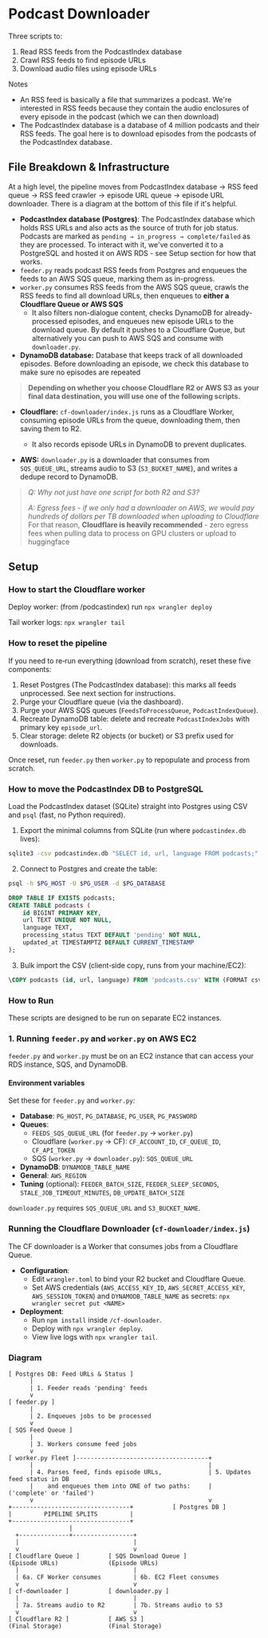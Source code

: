 # Podcast Downloader

Three scripts to: 
1) Read RSS feeds from the PodcastIndex database 
2) Crawl RSS feeds to find episode URLs 
3) Download audio files using episode URLs

Notes
- An RSS feed is basically a file that summarizes a podcast. We're interested in RSS feeds because they contain the audio enclosures of every episode in the podcast (which we can then download)
- The PodcastIndex database is a database of 4 million podcasts and their RSS feeds. The goal here is to download episodes from the podcasts of the PodcastIndex database.

## File Breakdown & Infrastructure

At a high level, the pipeline moves from PodcastIndex database  → RSS feed queue → RSS feed crawler → episode URL queue → episode URL downloader. There is a diagram at the bottom of this file if it's helpful.

- **PodcastIndex database (Postgres)**: The PodcastIndex database which holds RSS URLs and also acts as the source of truth for job status. Podcasts are marked as `pending → in_progress → complete/failed` as they are processed. To interact with it, we've converted it to a PostgreSQL and hosted it on AWS RDS - see Setup section for how that works.
- `feeder.py` reads podcast RSS feeds from Postgres and enqueues the feeds to an AWS SQS queue, marking them as in-progress.
- `worker.py` consumes RSS feeds from the AWS SQS queue, crawls the RSS feeds to find all download URLs, then enqueues to **either a Cloudflare Queue or AWS SQS**
    - It also filters non-dialogue content, checks DynamoDB for already-processed episodes, and enqueues new episode URLs to the download queue. By default it pushes to a Cloudflare Queue, but alternatively you can push to AWS SQS and consume with `downloader.py`.
- **DynamoDB database:** Database that keeps track of all downloaded episodes. Before downloading an episode, we check this database to make sure no episodes are repeated
>**Depending on whether you choose Cloudflare R2 or AWS S3 as your final data destination, you will use one of the following scripts.**

- **Cloudflare:** `cf-downloader/index.js` runs as a Cloudflare Worker, consuming episode URLs from the queue, downloading them, then saving them to R2.
    - It also records episode URLs in DynamoDB to prevent duplicates.

- **AWS:** `downloader.py` is a downloader that consumes from `SQS_QUEUE_URL`, streams audio to S3 (`S3_BUCKET_NAME`), and writes a dedupe record to DynamoDB.

>*Q: Why not just have one script for both R2 and S3?*
>
>*A: Egress fees - if we only had a downloader on AWS, we would pay hundreds of dollars per TB downloaded when uploading to Cloudflare*
>For that reason, **Cloudflare is heavily recommended** - zero egress fees when pulling data to process on GPU clusters or upload to huggingface 

## Setup

### How to start the Cloudflare worker

Deploy worker: (from /podcastindex) run `npx wrangler deploy`

Tail worker logs: `npx wrangler tail`

### How to reset the pipeline

If you need to re‑run everything (download from scratch), reset these five components:

1) Reset Postgres (The PodcastIndex database): this marks all feeds unprocessed. See next section for instructions.
2) Purge your Cloudflare queue (via the dashboard).
3) Purge your AWS SQS queues (`FeedsToProcessQueue`, `PodcastIndexQueue`).
4) Recreate DynamoDB table: delete and recreate `PodcastIndexJobs` with primary key `episode_url`.
5) Clear storage: delete R2 objects (or bucket) or S3 prefix used for downloads.

Once reset, run `feeder.py` then `worker.py` to repopulate and process from scratch.

### How to move the PodcastIndex DB to PostgreSQL

Load the PodcastIndex dataset (SQLite) straight into Postgres using CSV and `psql` (fast, no Python required).

1) Export the minimal columns from SQLite (run where `podcastindex.db` lives):

```bash
sqlite3 -csv podcastindex.db "SELECT id, url, language FROM podcasts;" > podcasts.csv
```

2) Connect to Postgres and create the table:

```bash
psql -h $PG_HOST -U $PG_USER -d $PG_DATABASE
```

```sql
DROP TABLE IF EXISTS podcasts;
CREATE TABLE podcasts (
    id BIGINT PRIMARY KEY,
    url TEXT UNIQUE NOT NULL,
    language TEXT,
    processing_status TEXT DEFAULT 'pending' NOT NULL,
    updated_at TIMESTAMPTZ DEFAULT CURRENT_TIMESTAMP
);
```

3) Bulk import the CSV (client‑side copy, runs from your machine/EC2):

```sql
\COPY podcasts (id, url, language) FROM 'podcasts.csv' WITH (FORMAT csv);
```

### How to Run

These scripts are designed to be run on separate EC2 instances.

### 1. Running `feeder.py` and `worker.py` on AWS EC2

`feeder.py` and `worker.py` must be on an EC2 instance that can access your RDS instance, SQS, and DynamoDB.

#### Environment variables

Set these for `feeder.py` and `worker.py`:

- **Database**: `PG_HOST`, `PG_DATABASE`, `PG_USER`, `PG_PASSWORD`
- **Queues**:
  - `FEEDS_SQS_QUEUE_URL` (for `feeder.py` → `worker.py`)
  - Cloudflare (`worker.py` → CF): `CF_ACCOUNT_ID`, `CF_QUEUE_ID`, `CF_API_TOKEN`
  - SQS (`worker.py` → `downloader.py`): `SQS_QUEUE_URL`
- **DynamoDB**: `DYNAMODB_TABLE_NAME`
- **General**: `AWS_REGION`
- **Tuning** (optional): `FEEDER_BATCH_SIZE`, `FEEDER_SLEEP_SECONDS`, `STALE_JOB_TIMEOUT_MINUTES`, `DB_UPDATE_BATCH_SIZE`

`downloader.py` requires `SQS_QUEUE_URL` and `S3_BUCKET_NAME`.

### Running the Cloudflare Downloader (`cf-downloader/index.js`)

The CF downloader is a Worker that consumes jobs from a Cloudflare Queue.

- **Configuration**:
  - Edit `wrangler.toml` to bind your R2 bucket and Cloudflare Queue.
  - Set AWS credentials (`AWS_ACCESS_KEY_ID`, `AWS_SECRET_ACCESS_KEY`, `AWS_SESSION_TOKEN`) and `DYNAMODB_TABLE_NAME` as secrets: `npx wrangler secret put <NAME>`
- **Deployment**:
  - Run `npm install` inside `/cf-downloader`.
  - Deploy with `npx wrangler deploy`.
  - View live logs with `npx wrangler tail`.

### Diagram

```
[ Postgres DB: Feed URLs & Status ]
      |
      | 1. Feeder reads 'pending' feeds
      v
[ feeder.py ]
      |
      | 2. Enqueues jobs to be processed
      v
[ SQS Feed Queue ]
      |
      | 3. Workers consume feed jobs
      v
[ worker.py Fleet ]-------------------------------------+
      |                                                 |
      | 4. Parses feed, finds episode URLs,             | 5. Updates feed status in DB
      |    and enqueues them into ONE of two paths:     |    ('complete' or 'failed')
      v                                                 v
+---------------------------------+           [ Postgres DB ]
|         PIPELINE SPLITS         |
+---------------------------------+
                 |
  +--------------+-----------------+
  |                                |
  v                                v
[ Cloudflare Queue ]        [ SQS Download Queue ]
(Episode URLs)              (Episode URLs)
  |                                |
  | 6a. CF Worker consumes         | 6b. EC2 Fleet consumes
  v                                v
[ cf-downloader ]           [ downloader.py ]
  |                                |
  | 7a. Streams audio to R2        | 7b. Streams audio to S3
  v                                v
[ Cloudflare R2 ]           [ AWS S3 ]
(Final Storage)             (Final Storage)
```